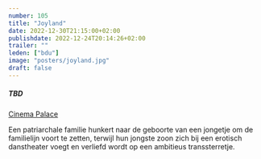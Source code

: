 ```yaml
---
number: 105
title: "Joyland"
date: 2022-12-30T21:15:00+02:00
publishdate: 2022-12-24T20:14:26+02:00
trailer: ""
leden: ["bdu"]
image: "posters/joyland.jpg"
draft: false
---
```


##### TBD

[Cinema Palace](https://cinema-palace.be/nl/film/joyland)

Een patriarchale familie hunkert naar de geboorte van een jongetje om de
familielijn voort te zetten, terwijl hun jongste zoon zich bij een
erotisch danstheater voegt en verliefd wordt op een ambitieus transsterretje.
 <!--more-->
